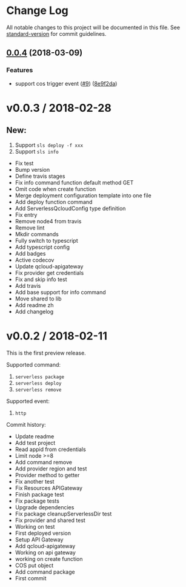 # Change Log

All notable changes to this project will be documented in this file. See [standard-version](https://github.com/conventional-changelog/standard-version) for commit guidelines.

<a name="0.0.4"></a>
## [0.0.4](https://github.com/vitarn/serverless-qcloud-scf/compare/v0.0.3...v0.0.4) (2018-03-09)


### Features

* support cos trigger event ([#9](https://github.com/vitarn/serverless-qcloud-scf/issues/9)) ([8e9f2da](https://github.com/vitarn/serverless-qcloud-scf/commit/8e9f2da))




v0.0.3 / 2018-02-28
===================

## New:
  1. Support `sls deploy -f xxx`
  2. Support `sls info`

  * Fix test
  * Bump version
  * Define travis stages
  * Fix info command function default method GET
  * Omit code when create function
  * Merge deployment configuration template into one file
  * Add deploy function command
  * Add ServerlessQcloudConfig type definition
  * Fix entry
  * Remove node4 from travis
  * Remove lint
  * Mkdir commands
  * Fully switch to typescript
  * Add typescript config
  * Add badges
  * Active codecov
  * Update qcloud-apigateway
  * Fix provider get credentials
  * Fix and skip info test
  * Add travis
  * Add base support for info command
  * Move shared to lib
  * Add readme zh
  * Add changelog

v0.0.2 / 2018-02-11
===================

This is the first preview release.

Supported command:
  1. `serverless package`
  2. `serverless deploy`
  3. `serverless remove`

Supported event:
  1. `http`

Commit history:
  * Update readme
  * Add test project
  * Read appid from credentials
  * Limit node >=8
  * Add command remove
  * Add provider region and test
  * Provider method to getter
  * Fix another test
  * Fix Resources APIGateway
  * Finish package test
  * Fix package tests
  * Upgrade dependencies
  * Fix package cleanupServerlessDir test
  * Fix provider and shared test
  * Working on test
  * First deployed version
  * Setup API Gateway
  * Add qcloud-apigateway
  * Working on api gateway
  * working on create function
  * COS put object
  * Add command package
  * First commit
